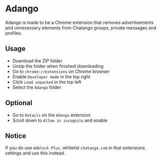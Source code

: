 # Adango
Adango is made to be a Chrome extension that removes advertisements and unnecessary elements from Chatango groups, private messages and profiles.

## Usage

- Download the ZIP folder
- Unzip the folder when finished downloading
- Go to `chrome://extensions` on Chrome browser
- Enable `Developer mode` in the top right
- Click `Load unpacked` in the top left
- Select the `Adango` folder

## Optional
- Go to `Details` on the `Adango` extension
- Scroll down to `Allow in incognito` and enable

## Notice
If you do use `Adblock Plus`, whitelist `chatango.com` in that extensions settings and use this instead.